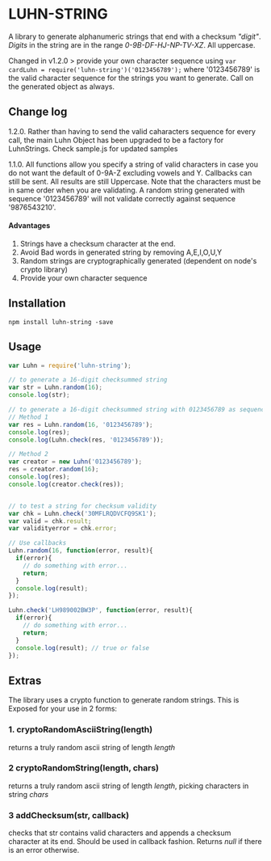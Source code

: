 # LUHN-STRING
A library to generate alphanumeric strings that end with a checksum _"digit"_. _Digits_ in the string are in the range _0-9B-DF-HJ-NP-TV-XZ_. All uppercase.

Changed in v1.2.0 > provide your own character sequence using ```var cardLuhn = require('luhn-string')('0123456789');``` where '0123456789' is the valid character sequence for the strings you want to generate. Call on the generated object as always.


## Change log
1.2.0. Rather than having to send the valid caharacters sequence for every call, the main Luhn Object has been upgraded to be a factory for LuhnStrings. Check sample.js for updated samples

1.1.0. All functions allow you specify a string of valid characters in case you do not want the default of 0-9A-Z excluding vowels and Y. Callbacks can still be sent. All results are still Uppercase.
Note that the characters must be in same order when you are validating. A random string generated with sequence '0123456789' will not validate correctly against sequence '9876543210'.

#### Advantages 
1. Strings have a checksum character at the end.
2. Avoid Bad words in generated string by removing A,E,I,O,U,Y
3. Random strings are cryptographically generated (dependent on node's crypto library)
4. Provide your own character sequence

## Installation
```terminal
npm install luhn-string -save
```

## Usage
```javascript
var Luhn = require('luhn-string');

// to generate a 16-digit checksummed string
var str = Luhn.random(16);
console.log(str);

// to generate a 16-digit checksummed string with 0123456789 as sequence
// Method 1
var res = Luhn.random(16, '0123456789');
console.log(res);
console.log(Luhn.check(res, '0123456789'));

// Method 2
var creator = new Luhn('0123456789');
res = creator.random(16);
console.log(res);
console.log(creator.check(res));


// to test a string for checksum validity
var chk = Luhn.check('30MFLRQDVCFQ9SK1');
var valid = chk.result;
var validityerror = chk.error;

// Use callbacks
Luhn.random(16, function(error, result){
  if(error){
    // do something with error...
    return;
  }
  console.log(result);
});

Luhn.check('LH989002BW3P', function(error, result){
  if(error){
    // do something with error...
    return;
  }
  console.log(result); // true or false
});


```

## Extras
The library uses a crypto function to generate random strings. This is Exposed for your use in 2 forms:
### 1. cryptoRandomAsciiString(length)
returns a truly random ascii string of length _length_

### 2 cryptoRandomString(length, chars)
returns a truly random ascii string of length _length_, picking characters in string _chars_

### 3 addChecksum(str, callback)
checks that str contains valid characters and appends a checksum character at its end. Should be used in callback fashion. Returns *null* if there is an error otherwise.